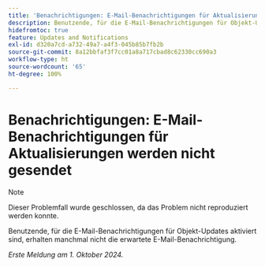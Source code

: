 ```yaml
---
title: 'Benachrichtigungen: E-Mail-Benachrichtigungen für Aktualisierungen werden nicht gesendet'
description: Benutzende, für die E-Mail-Benachrichtigungen für Objekt-Updates aktiviert sind, erhalten manchmal nicht die erwartete E-Mail-Benachrichtigung.
hidefromtoc: true
feature: Updates and Notifications
exl-id: d320a7cd-a732-49a7-a4f3-045b85b7fb2b
source-git-commit: 8a12bbfaf3f7cc01a8a717cbad8c62330cc690a3
workflow-type: ht
source-wordcount: '65'
ht-degree: 100%

---
```


# Benachrichtigungen: E-Mail-Benachrichtigungen für Aktualisierungen werden nicht gesendet

>[!NOTE]
>
>Dieser Problemfall wurde geschlossen, da das Problem nicht reproduziert werden konnte.

Benutzende, für die E-Mail-Benachrichtigungen für Objekt-Updates aktiviert sind, erhalten manchmal nicht die erwartete E-Mail-Benachrichtigung.

_Erste Meldung am 1. Oktober 2024._
